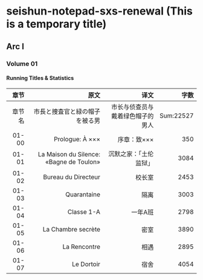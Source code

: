 # seishun-notepad-sxs-renewal (This is a temporary title)

## Arc I

### Volume 01

#### Running Titles & Statistics

|章节|原文|译文|字数|
|------:|------:|------:|------:|
|章节名|市長と捜査官と緑の帽子を被る男|市长与侦查员与戴着绿色帽子的男人|Sum:22527|
|01-00|Prologue: À ×××|序章：致×××|350|
|01-01|La Maison du Silence: «Bagne de Toulon»|沉默之家：「土伦监狱」|3084|
|01-02|Bureau du Directeur|校长室|2453|
|01-03|Quarantaine|隔离|3003|
|01-04|Classe 1-A|一年A班|2798|
|01-05|La Chambre secrète|密室|3890|
|01-06|La Rencontre|相遇|2895|
|01-07|Le Dortoir|宿舍|4054|
